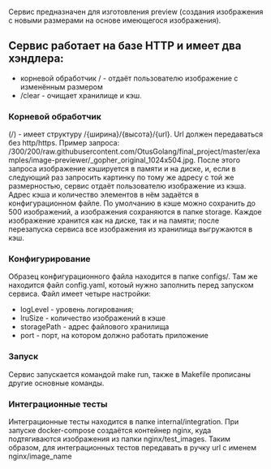 Сервис предназначен для изготовления preview (создания изображения с новыми размерами на основе имеющегося изображения).

## Сервис работает на базе HTTP и имеет два хэндлера:
- корневой обработчик / - отдаёт пользователю изображение с изменённым размером
- /clear  - очищает хранилище и кэш.

### Корневой обработчик
(/) - имеет структуру  /{ширина}/{высота}/{url}. Url должен передаваться без http/https. Пример запроса: /300/200/raw.githubusercontent.com/OtusGolang/final_project/master/examples/image-previewer/_gopher_original_1024x504.jpg. После этого запроса изображение кэшируется в памяти и на диске, и, если в следующий раз запросить картинку по тому же адресу с той же размерностью, сервис отдаёт пользователю изображение из кэша. Адрес кэша и количество элементов в нём задаётся в конфигурационном файле. 
По умолчанию в кэше можно сохранить до 500 изображений, а изображения сохраняются в папке storage. Каждое изображение хранится как на диске, так и на памяти; после перезапуска сервиса все изображения из хранилища выгружаются в кэш. 

### Конфигурирование
Образец конфигурационного файла находится в папке configs/. Там же находится файл config.yaml, котоый нужно заполнить перед запуском сервиса.
Файл имеет четыре настройки:
- logLevel - уровень логирования; 
- lruSize - количество изображений в кэше
- storagePath - адрес файлового хранилища
- port - порт, на котором должно работать приложение

### Запуск
Сервис запускается командой make run, также в Makefile прописаны другие основные команды.

### Интеграционные тесты
Интеграционные тесты находится в папке internal/integration. При запуске docker-compose создаётся контейнер nginx, куда подтягиваются изображения из папки nginx/test_images. Таким образом, для интеграционных тестов передавать в ручку url с именем nginx/image_name
